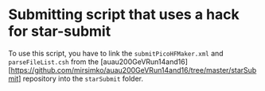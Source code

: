 Submitting script that uses a hack for star-submit
==================================================

To use this script, you have to link the `submitPicoHFMaker.xml` and `parseFileList.csh` from the
[auau200GeVRun14and16][https://github.com/mirsimko/auau200GeVRun14and16/tree/master/starSubmit]
repository into the `starSubmit` folder.
